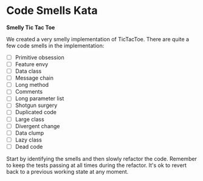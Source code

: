 # Code Smells Kata

**Smelly Tic Tac Toe**

We created a very smelly implementation of TicTacToe. There are quite a few code smells in the implementation: 

 * [ ] Primitive obsession
 * [ ] Feature envy
 * [ ] Data class
 * [ ] Message chain
 * [ ] Long method
 * [ ] Comments
 * [ ] Long parameter list
 * [ ] Shotgun surgery
 * [ ] Duplicated code
 * [ ] Large class
 * [ ] Divergent change
 * [ ] Data clump
 * [ ] Lazy class
 * [ ] Dead code

Start by identifying the smells and then slowly refactor the code. Remember to keep the tests passing at all times during the refactor. It's ok to revert back to a previous working state at any moment.
